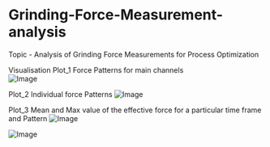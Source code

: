 # Grinding-Force-Measurement-analysis
Topic - Analysis of Grinding Force Measurements for Process Optimization

Visualisation
Plot_1 Force Patterns for main channels  
![Image](https://github.com/user-attachments/assets/ba359b7b-cc7f-48a9-8fde-65b9050ea0e4)

Plot_2 Individual force Patterns
![Image](https://github.com/user-attachments/assets/b92c4ca4-b129-44f3-a68b-9ab5274ef39e)

Plot_3 Mean and Max value of the effective force for a particular time frame and Pattern
![Image](https://github.com/user-attachments/assets/c573ee2e-d4e5-444b-bb67-2b4ae4f08f2c)

![Image](https://github.com/user-attachments/assets/1c42e17e-4826-41a1-be6a-403f7c67bc07)
